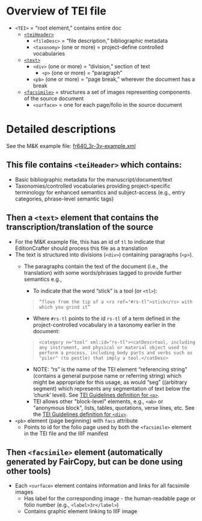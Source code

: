 # Overview of TEI file 
- `<TEI>` = “root element,” contains entire doc
     - [`<teiHeader>`](#this-file-contains-teiheader-which-contains)
          - `<fileDesc>` = “file description,” bibliographic metadata
          - `<taxonomy>` (one or more) = project-define controlled vocabularies
     - [`<text>`](#then-a-text-element-that-contains-the-transcriptiontranslation-of-the-source)
          - `<div>` (one or more) = “division,” section of text
               - `<p>` (one or more) = “paragraph”
          - `<pb>` (one or more) = “page break,” wherever the document has a break
     - [`<facsimile>`](#then-facsimile-element-automatically-generated-by-faircopy-but-can-be-done-using-other-tools) = structures a set of images representing components of the source document
          - `<surface>` = one for each page/folio in the source document

# Detailed descriptions
See the M&K example file: [fr640_3r-3v-example.xml](https://github.com/cu-mkp/editioncrafter-data/blob/main/texts/fr640_3r-3v-example.xml)

## This file contains `<teiHeader>` which contains:
- Basic bibliographic metadata for the manuscript/document/text
- Taxonomies/controlled vocabularies providing project-specific terminology for enhanced semantics and subject-access (e.g., entry categories, phrase-level semantic tags)

## Then a `<text>` element that contains the transcription/translation of the source
- For the M&K example file, this has an id of `tl` to indicate that EditionCrafter should process this file as a translation
- The text is structured into divisions (`<div>`) containing paragraphs (`<p>`).
     - The paragraphs contain the text of the document (i.e., the translation) with some words/phrases tagged to provide further semantics e.g.,
          - To indicate that the word “stick” is a tool (or `<tl>`): 
          > `“flows from the tip of a <rs ref="#rs-tl">stick</rs> with which you grind it”` 
          
          - Where `#rs-tl` points to the id `rs-tl` of a term defined in the project-controlled vocabulary in a taxonomy earlier in the document: 
          > `<category n="tool" xml:id="rs-tl"><catDesc>tool, including any instrument, and physical or material object used to perform a process, including body parts and verbs such as "piler" (to pestle) that imply a tool.</catDesc>`
             
          - NOTE: “rs” is the name of the TEI element “referencing string” (contains a general purpose name or referring string) which might be appropriate for this usage, as would “seg” ((arbitrary segment) which represents any segmentation of text below the ‘chunk’ level). See [TEI Guidelines definition for `<p>`](https://tei-c.org/release/doc/tei-p5-doc/en/html/ref-p.html).
          - TEI allows other "block-level" elements, e.g., `<ab>` or "anonymous block", lists, tables, quotations, verse lines, etc. See the [TEI Guidelines definition for `<div>`](https://tei-c.org/release/doc/tei-p5-doc/en/html/ref-div.html).
- `<pb>` element (page beginning) with `facs` attribute
     - Points to id for the folio page used by both the `<facsimile>` element in the TEI file and the IIIF manifest 
     
## Then `<facsimile>` element (automatically generated by FairCopy, but can be done using other tools)
- Each `<surface>` element contains information and links for all facsimile images 
     - Has label for the corresponding image - the human-readable page or folio number (e.g., `<label>3r</label>`)
     - Contains graphic element linking to IIIF image
